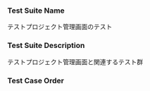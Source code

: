 ### Test Suite Name
テストプロジェクト管理画面のテスト

### Test Suite Description
テストプロジェクト管理画面と関連するテスト群

### Test Case Order
